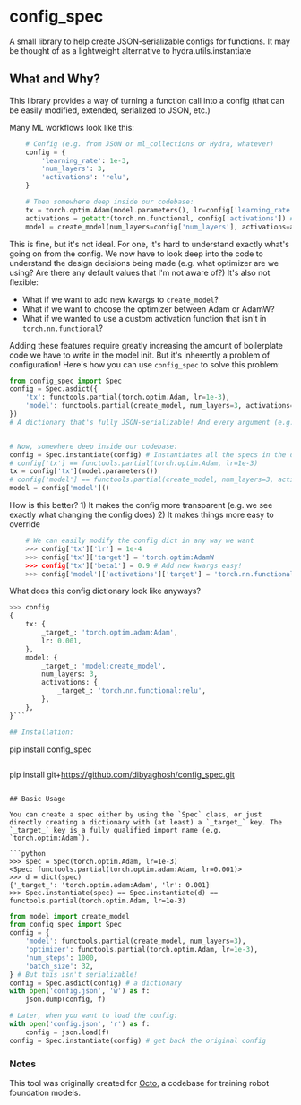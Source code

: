 # config_spec

A small library to help create JSON-serializable configs for functions. It may be thought of as a lightweight alternative to hydra.utils.instantiate

## What and Why?

This library provides a way of turning a function call into a config (that can be easily modified, extended, serialized to JSON, etc.)

Many ML workflows look like this:
    
```python
    # Config (e.g. from JSON or ml_collections or Hydra, whatever)
    config = {
        'learning_rate': 1e-3,
        'num_layers': 3,
        'activations': 'relu',
    }

    # Then somewhere deep inside our codebase:
    tx = torch.optim.Adam(model.parameters(), lr=config['learning_rate'])
    activations = getattr(torch.nn.functional, config['activations']) # e.g. torch.nn.functional.relu
    model = create_model(num_layers=config['num_layers'], activations=activations) 
```

This is fine, but it's not ideal. For one, it's hard to understand exactly what's going on from the config. We now have to look deep into the code to understand the design decisions being made (e.g. what optimizer are we using? Are there any default values that I'm not aware of?) It's also not flexible: 

- What if we want to add new kwargs to `create_model`?
- What if we want to choose the optimizer between Adam or AdamW?
- What if we wanted to use a custom activation function that isn't in `torch.nn.functional`? 

Adding these features require greatly increasing the amount of boilerplate code we have to write in the model init. But it's inherently a problem of configuration! Here's how you can use `config_spec` to solve this problem:

```python
from config_spec import Spec
config = Spec.asdict({
    'tx': functools.partial(torch.optim.Adam, lr=1e-3),
    'model': functools.partial(create_model, num_layers=3, activations=torch.nn.functional.relu),
})
# A dictionary that's fully JSON-serializable! And every argument (e.g. which optimizer, activation function, etc.) is specified in the config, and overridable


# Now, somewhere deep inside our codebase:
config = Spec.instantiate(config) # Instantiates all the specs in the dictionary
# config['tx'] == functools.partial(torch.optim.Adam, lr=1e-3)
tx = config['tx'](model.parameters()) 
# config['model'] == functools.partial(create_model, num_layers=3, activations=torch.nn.functional.relu)
model = config['model']() 
```

How is this better? 1) It makes the config more transparent (e.g. we see exactly what changing the config does) 2) It makes things more easy to override

```python
    # We can easily modify the config dict in any way we want
    >>> config['tx']['lr'] = 1e-4
    >>> config['tx']['target'] = 'torch.optim:AdamW
    >>> config['tx']['beta1'] = 0.9 # Add new kwargs easy!
    >>> config['model']['activations']['target'] = 'torch.nn.functional:gelu'
```

What does this config dictionary look like anyways?

```python
>>> config
{
    tx: {
        _target_: 'torch.optim.adam:Adam',
        lr: 0.001,
    },
    model: {
        _target_: 'model:create_model',
        num_layers: 3,
        activations: {
            _target_: 'torch.nn.functional:relu',
        },
    },
}```

## Installation:

```
pip install config_spec 
```

```
pip install git+https://github.com/dibyaghosh/config_spec.git
```

## Basic Usage

You can create a spec either by using the `Spec` class, or just directly creating a dictionary with (at least) a `_target_` key. The `_target_` key is a fully qualified import name (e.g. `torch.optim:Adam`).

```python
>>> spec = Spec(torch.optim.Adam, lr=1e-3)
<Spec: functools.partial(torch.optim.adam:Adam, lr=0.001)>
>>> d = dict(spec)
{'_target_': 'torch.optim.adam:Adam', 'lr': 0.001}
>>> Spec.instantiate(spec) == Spec.instantiate(d) == functools.partial(torch.optim.Adam, lr=1e-3)
```

```python
from model import create_model
from config_spec import Spec
config = {
    'model': functools.partial(create_model, num_layers=3),
    'optimizer': functools.partial(torch.optim.Adam, lr=1e-3),
    'num_steps': 1000,
    'batch_size': 32,
} # But this isn't serializable!
config = Spec.asdict(config) # a dictionary
with open('config.json', 'w') as f:
    json.dump(config, f)

# Later, when you want to load the config:
with open('config.json', 'r') as f:
    config = json.load(f)
config = Spec.instantiate(config) # get back the original config
```


### Notes

This tool was originally created for [Octo](https://github.com/octo-models/octo), a codebase for training robot foundation models.
